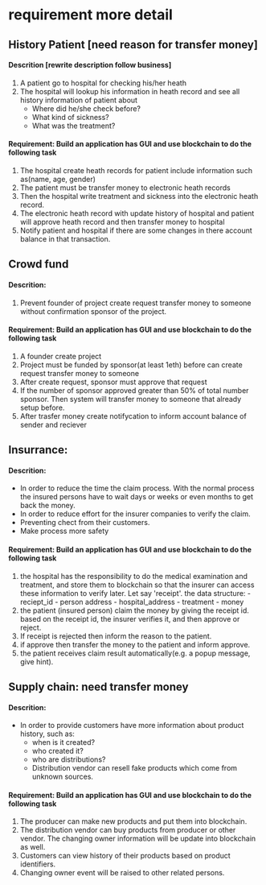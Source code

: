 # requirement more detail
## History Patient [need reason for transfer money]
#### Descrition [rewrite description follow business]
1. A patient go to hospital for checking his/her heath
2. The hospital will lookup his information in heath record and see all history information of patient about
    - Where did he/she check before?
    - What kind of sickness?
    - What was the treatment?

#### Requirement: Build an application has GUI and use blockchain to do the following task
1. The hospital create heath records for patient include information such as(name, age, gender)
2. The patient must be transfer money to electronic heath records
3. Then the hospital write treatment and sickness into the electronic heath record. 
4. The electronic heath record with update history of hospital and patient will approve heath record and then transfer money to hospital
5. Notify patient and hospital if there are some changes in there account balance in that transaction.

## Crowd fund
#### Descrition:

1. Prevent founder of project create request transfer money to someone without confirmation sponsor of the project.
#### Requirement: Build an application has GUI and use blockchain to do the following task
1. A founder create project
2. Project must be funded by sponsor(at least 1eth) before can create request transfer money to someone
3. After create request, sponsor must approve that request
4. If the number of sponsor approved greater than 50% of total number sponsor. Then system will transfer money to someone that already setup before.
5. After trasfer money create notifycation to inform account balance of sender and reciever

## Insurrance:
#### Descrition:
- In order to reduce the time the claim process. With the normal process the insured persons have to wait days or weeks or even months to get back the money. 
- In order to reduce effort for the insurer companies to verify the claim.
- Preventing chect from their customers.
- Make process more safety
#### Requirement: Build an application has GUI and use blockchain to do the following task
1. the hospital has the responsibility to do the medical examination and treatment, and store them to blockchain so that the insurer can access these information to verify later. Let say 'receipt'.
    the data structure:
        - reciept_id 
        - person address
        - hospital_address
        - treatment
        - money
2. the patient (insured person) claim the money by giving the receipt id.
based on the receipt id, the insurer verifies it, and then approve or reject.
3. If receipt is rejected then inform the reason to the patient.
4. if approve then transfer the money to the patient and inform approve. 
5. the patient receives claim result automatically(e.g. a popup message, give hint).
  
## Supply chain: need transfer money
#### Descrition:
- In order to provide customers have more information about product history, such as:
    - when is it created?
    - who created it?
    - who are distributions?
    - Distribution vendor can resell fake products which come from unknown sources.
#### Requirement: Build an application has GUI and use blockchain to do the following task 
1. The producer can make new products and put them into blockchain.
2. The distribution vendor can buy products from producer or other vendor. The changing owner information will be update into blockchain as well.
3. Customers can view history of their products based on product identifiers.
4. Changing owner event will be raised to other related persons.
